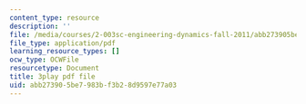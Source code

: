 ```yaml
---
content_type: resource
description: ''
file: /media/courses/2-003sc-engineering-dynamics-fall-2011/abb273905be7983bf3b28d9597e77a03_OxcCPTc_bXw.pdf
file_type: application/pdf
learning_resource_types: []
ocw_type: OCWFile
resourcetype: Document
title: 3play pdf file
uid: abb27390-5be7-983b-f3b2-8d9597e77a03
---
```

